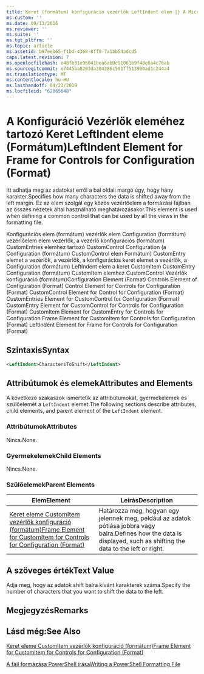 ```yaml
---
title: Keret (formátum) konfiguráció vezérlők LeftIndent elem |} A Microsoft Docs
ms.custom: ''
ms.date: 09/13/2016
ms.reviewer: ''
ms.suite: ''
ms.tgt_pltfrm: ''
ms.topic: article
ms.assetid: b97ee165-f1bd-4360-8ff0-7a1bb54adcd5
caps.latest.revision: 7
ms.openlocfilehash: e48fb31e96041bea6ab0c91061b9f48e6a4c76ab
ms.sourcegitcommit: e7445ba8203da304286c591ff513900ad1c244a4
ms.translationtype: MT
ms.contentlocale: hu-HU
ms.lasthandoff: 04/23/2019
ms.locfileid: "62065648"
---
```

# <a name="leftindent-element-for-frame-for-controls-for-configuration-format"></a><span data-ttu-id="79b12-102">A Konfiguráció Vezérlők eleméhez tartozó Keret LeftIndent eleme (Formátum)</span><span class="sxs-lookup"><span data-stu-id="79b12-102">LeftIndent Element for Frame for Controls for Configuration (Format)</span></span>

<span data-ttu-id="79b12-103">Itt adhatja meg az adatokat erről a bal oldali margó úgy, hogy hány karakter.</span><span class="sxs-lookup"><span data-stu-id="79b12-103">Specifies how many characters the data is shifted away from the left margin.</span></span> <span data-ttu-id="79b12-104">Ez az elem szolgál egy közös vezérlőelem a formázási fájlban az összes nézetek által használható meghatározásakor.</span><span class="sxs-lookup"><span data-stu-id="79b12-104">This element is used when defining a common control that can be used by all the views in the formatting file.</span></span>

<span data-ttu-id="79b12-105">Konfigurációs elem (formátum) vezérlők elem Configuration (formátum) vezérlőelem elem vezérlők, a vezérlő konfigurációs (formátum) CustomEntries elemhez tartozó CustomControl Configuration (a Configuration (formátum) CustomControl elem Formátum) CustomEntry elemet a vezérlők, a vezérlők, a konfigurációs keret elemet a vezérlők, a Configuration (formátum) LeftIndent elem a keret CustomItem CustomEntry Configuration (formátum) CustomItem elemhez CustomControl Vezérlők konfiguráció (formátum)</span><span class="sxs-lookup"><span data-stu-id="79b12-105">Configuration Element (Format) Controls Element of Configuration (Format) Control Element for Controls for Configuration (Format) CustomControl Element for Control for Configuration (Format) CustomEntries Element for CustomControl for Configuration (Format) CustomEntry Element for CustomControl for Controls for Configuration (Format) CustomItem Element for CustomEntry for Controls for Configuration Frame Element for CustomItem for Controls for Configuration (Format) LeftIndent Element for Frame for Controls for Configuration (Format)</span></span>

## <a name="syntax"></a><span data-ttu-id="79b12-106">Szintaxis</span><span class="sxs-lookup"><span data-stu-id="79b12-106">Syntax</span></span>

```xml
<LeftIndent>CharactersToShift</LeftIndent>
```

## <a name="attributes-and-elements"></a><span data-ttu-id="79b12-107">Attribútumok és elemek</span><span class="sxs-lookup"><span data-stu-id="79b12-107">Attributes and Elements</span></span>

<span data-ttu-id="79b12-108">A következő szakaszok ismertetik az attribútumokat, gyermekelemek és szülőelemét a `LeftIndent` elemet.</span><span class="sxs-lookup"><span data-stu-id="79b12-108">The following sections describe attributes, child elements, and parent element of the `LeftIndent` element.</span></span>

### <a name="attributes"></a><span data-ttu-id="79b12-109">Attribútumok</span><span class="sxs-lookup"><span data-stu-id="79b12-109">Attributes</span></span>

<span data-ttu-id="79b12-110">Nincs.</span><span class="sxs-lookup"><span data-stu-id="79b12-110">None.</span></span>

### <a name="child-elements"></a><span data-ttu-id="79b12-111">Gyermekelemek</span><span class="sxs-lookup"><span data-stu-id="79b12-111">Child Elements</span></span>

<span data-ttu-id="79b12-112">Nincs.</span><span class="sxs-lookup"><span data-stu-id="79b12-112">None.</span></span>

### <a name="parent-elements"></a><span data-ttu-id="79b12-113">Szülőelemek</span><span class="sxs-lookup"><span data-stu-id="79b12-113">Parent Elements</span></span>

|<span data-ttu-id="79b12-114">Elem</span><span class="sxs-lookup"><span data-stu-id="79b12-114">Element</span></span>|<span data-ttu-id="79b12-115">Leírás</span><span class="sxs-lookup"><span data-stu-id="79b12-115">Description</span></span>|
|-------------|-----------------|
|[<span data-ttu-id="79b12-116">Keret eleme CustomItem vezérlők konfiguráció (formátum)</span><span class="sxs-lookup"><span data-stu-id="79b12-116">Frame Element for CustomItem for Controls for Configuration (Format)</span></span>](./frame-element-for-customitem-for-controls-for-configuration-format.md)|<span data-ttu-id="79b12-117">Határozza meg, hogyan egy jelennek meg, például az adatok pótlása jobbra vagy balra.</span><span class="sxs-lookup"><span data-stu-id="79b12-117">Defines how the data is displayed, such as shifting the data to the left or right.</span></span>|

## <a name="text-value"></a><span data-ttu-id="79b12-118">A szöveges érték</span><span class="sxs-lookup"><span data-stu-id="79b12-118">Text Value</span></span>

<span data-ttu-id="79b12-119">Adja meg, hogy az adatok shift balra kívánt karakterek száma.</span><span class="sxs-lookup"><span data-stu-id="79b12-119">Specify the number of characters that you want to shift the data to the left.</span></span>

## <a name="remarks"></a><span data-ttu-id="79b12-120">Megjegyzés</span><span class="sxs-lookup"><span data-stu-id="79b12-120">Remarks</span></span>

## <a name="see-also"></a><span data-ttu-id="79b12-121">Lásd még:</span><span class="sxs-lookup"><span data-stu-id="79b12-121">See Also</span></span>

[<span data-ttu-id="79b12-122">Keret eleme CustomItem vezérlők konfiguráció (formátum)</span><span class="sxs-lookup"><span data-stu-id="79b12-122">Frame Element for CustomItem for Controls for Configuration (Format)</span></span>](./frame-element-for-customitem-for-controls-for-configuration-format.md)

[<span data-ttu-id="79b12-123">A fájl formázása PowerShell írása</span><span class="sxs-lookup"><span data-stu-id="79b12-123">Writing a PowerShell Formatting File</span></span>](./writing-a-powershell-formatting-file.md)
